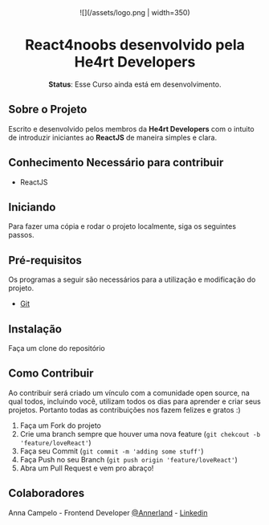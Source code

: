 <center>![](/assets/logo.png | width=350)

# React4noobs desenvolvido pela He4rt Developers

**Status**: Esse Curso ainda está em desenvolvimento.</center>


## Sobre o Projeto

Escrito e desenvolvido pelos membros da **He4rt Developers** com o intuito de introduzir iniciantes ao **ReactJS** de maneira simples e clara.


## Conhecimento Necessário para contribuir

- ReactJS

## Iniciando

Para fazer uma cópia e rodar o projeto localmente, siga os seguintes passos.

## Pré-requisitos

Os programas a seguir são necessários para a utilização e modificação do projeto.

- [Git](https://git-scm.com/)

## Instalação

Faça um clone do repositório


## Como Contribuir

Ao contribuir será criado um vínculo com a comunidade open source, na qual todos, incluindo você, utilizam todos os dias para aprender e criar seus projetos. Portanto todas as contribuições nos fazem felizes e gratos :)

1. Faça um Fork do projeto
2. Crie uma branch sempre que houver uma nova feature (```git chekcout -b 'feature/loveReact'```)
3. Faça seu Commit (```git commit -m 'adding some stuff'```)
4. Faça Push no seu Branch (```git push origin 'feature/loveReact'```)
5. Abra um Pull Request e vem pro abraço!


## Colaboradores

Anna Campelo - Frontend Developer [@Annerland](https://twitter.com/Annerland) - [Linkedin](https://www.linkedin.com/in/anna-campelo-559606152/)
